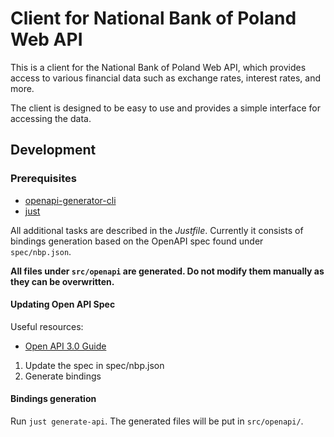 # Client for National Bank of Poland Web API

This is a client for the National Bank of Poland Web API, which provides access to various financial data such as exchange rates, interest rates, and more.

The client is designed to be easy to use and provides a simple interface for accessing the data.

## Development

### Prerequisites

* [openapi-generator-cli](https://openapi-generator.tech/docs/installation/)
* [just](https://github.com/casey/just)

All additional tasks are described in the *Justfile*. Currently it consists of bindings generation based on the OpenAPI spec found under `spec/nbp.json`.

**All files under `src/openapi` are generated. Do not modify them manually as they can be overwritten.**

#### Updating Open API Spec

Useful resources:
* [Open API 3.0 Guide](https://swagger.io/docs/specification/v3_0/about/)

1. Update the spec in spec/nbp.json
2. Generate bindings

#### Bindings generation

Run `just generate-api`. The generated files will be put in `src/openapi/`.

